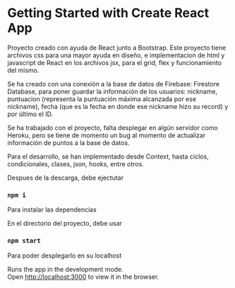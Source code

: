 # Getting Started with Create React App

Proyecto creado con ayuda de React junto a Bootstrap. Este proyecto tiene archivos css para una mayor ayuda en diseño, e implementacion de html y javascript de React en los archivos jsx, para el grid, flex y funcionamiento del mismo. 

Se ha creado con una conexión a la base de datos de Firebase: Firestore Database, para poner guardar la información de los usuarios: nickname, puntuacion (representa la puntuación máxima alcanzada por ese nickname), fecha (que es la fecha en donde ese nickname hizo su record) y por último el ID.

Se ha trabajado con el proyecto, falta desplegar en algún servidor como Heroku, pero se tiene de momento un bug al momento de actualizar información de puntos a la base de datos.

Para el desarrollo, se han implementado desde Context, hasta ciclos, condicionales, clases, json, hooks, entre otros. 

Despues de la descarga, debe ejectutar 

### `npm i`

Para instalar las dependencias

En el directorio del proyecto, debe usar

### `npm start` 

Para poder desplegarlo en su localhost

Runs the app in the development mode.\
Open [http://localhost:3000](http://localhost:3000) to view it in the browser.
